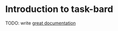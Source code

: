 # Introduction to task-bard

TODO: write [great documentation](http://jacobian.org/writing/what-to-write/)
